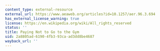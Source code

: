 ```yaml
---
content_type: external-resource
external_url: https://www.aeaweb.org/articles?id=10.1257/aer.96.3.694
has_external_license_warning: true
license: https://en.wikipedia.org/wiki/All_rights_reserved
status: ''
title: Paying Not to Go to the Gym
uid: 2a8805ad-6190-4fb3-93ca-ad3dd8be4687
wayback_url: ''
---
```

